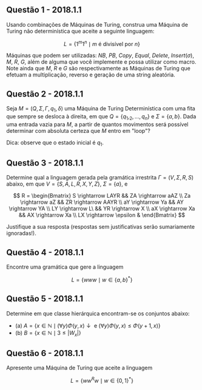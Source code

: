## Questão 1 - 2018.1.1

Usando combinações de Máquinas de Turing, construa uma Máquina de Turing não determinística que aceite a seguinte linguagem:

$$L = \{1^m 1^n \mid m \text{ é divisível por } n\}$$

Máquinas que podem ser utilizadas: $NB$, $PB$, $Copy$, $Equal$, $Delete$, $Insert(\sigma)$, $M$, $R$, $G$, além de alguma que você implemente e possa utilizar como macro. Note ainda que $M$, $R$ e $G$ são respectivamente as Máquinas de Turing que efetuam a multiplicação, reverso e geração de uma string aleatória.

## Questão 2 - 2018.1.1

Seja $M = (Q, \Sigma, \Gamma, q_1, \delta)$ uma Máquina de Turing Determinística com uma fita que sempre se desloca à direita, em que $Q = \{q_1, _2, \ldots, q_n\}$ e $\Sigma = \{a, b\}$. Dada uma entrada vazia para $M$, a partir de quantos movimentos será possível determinar com absoluta certeza que $M$ entro em "loop"?

Dica: observe que o estado inicial é $q_1$.

## Questão 3 - 2018.1.1

Determine qual a linguagem gerada pela gramática irrestrita $\Gamma = (V, \Sigma, R, S)$ abaixo, em que $V = \{S, A, L, R, X, Y, Z\}$, $\Sigma = \{a\}$, e

$$
R = \begin{Bmatrix}
S \rightarrow LAYR && ZA \rightarrow aAZ \\
Za \rightarrow aZ && ZR \rightarrow AAYR \\
aY \rightarrow Ya && AY \rightarrow YA \\
LY \rightarrow L\ && YR \rightarrow X \\
aX \rightarrow Xa && AX \rightarrow Xa \\
LX \rightarrow \epsilon & 
\end{Bmatrix}
$$

Justifique a sua resposta (respostas sem justificativas serão sumariamente ignoradas!).

## Questão 4 - 2018.1.1

Encontre uma gramática que gere a linguagem

$$L = \{www \mid w \in \{a, b\}^*\}$$

## Questão 5 - 2018.1.1

Determine em que classe hierárquica encontram-se os conjuntos abaixo:

- (a) $A = \{x \in \mathbb{N} \mid (\forall y)\Phi(y,x)\downarrow \text{ e } (\forall y) \Phi(y,x) \leq \Phi(y+1, x)\}$
- (b) $B = \{x \in \mathbb{N} \mid 3 \leq \left|W_x\right|\}$

## Questão 6 - 2018.1.1

Apresente uma Máquina de Turing que aceite a linguagem

$$L = \{ww^Rw \mid w \in \{0, 1\}^*\}$$